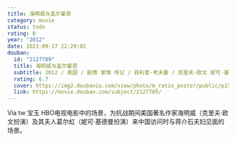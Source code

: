 ```yaml
---
title: 海明威与盖尔霍恩
category: movie
status: todo
rating: 0
year: "2012"
date: 2023-09-17 22:29:02
douban:
  id: "2127789"
  title: 海明威与盖尔霍恩
  subtitle: 2012 / 美国 / 剧情 爱情 传记 / 菲利普·考夫曼 / 克里夫·欧文 妮可·基德曼
  rating: 6.7
  cover: https://img2.doubanio.com/view/photo/m_ratio_poster/public/p1586986471.jpg
  link: https://movie.douban.com/subject/2127789/
---
```


Via tw 宝玉 HBO电视电影中的场景，为抗战期间美国著名作家海明威（克里夫·欧文扮演）及其夫人葛尔虹（妮可·基德曼扮演）来中国访问时与蒋介石夫妇见面的场景。
